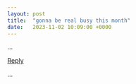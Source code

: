 ```yaml
---
layout: post
title:  "gonna be real busy this month"
date:   2023-11-02 10:09:00 +0000
---
```


...

<a href="mailto:TheNovimatrem@protonmail.ch?subject=RE%3A%20Social%20post%20-%20gonna%20be%20real%20busy%20this%20month">Reply</a>

...
